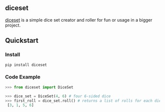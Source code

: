 diceset
--

[diceset](https://github.com/gradinarualex/diceset) is a simple dice set creator and roller for fun or usage in a bigger project.

Quickstart
-- 

### **Install**

```
pip install diceset
```

### **Code Example**

```python
>>> from diceset import DiceSet

>>> dice_set = DiceSet(4, 6) # four 6-sided dice
>>> first_roll = dice_set.roll() # returns a list of rolls for each die
 [3, 1, 5, 6]
```